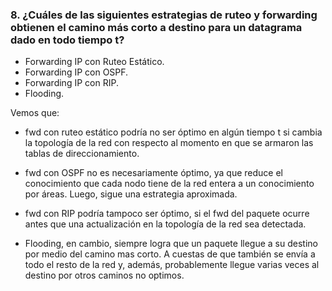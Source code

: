 ### 8. ¿Cuáles de las siguientes estrategias de ruteo y forwarding obtienen el camino más corto a destino para un datagrama dado en todo tiempo t?
- Forwarding IP con Ruteo Estático.
- Forwarding IP con OSPF.
- Forwarding IP con RIP.
- Flooding.

Vemos que: 

- fwd con ruteo estático podría no ser óptimo en algún tiempo t si cambia la topología de la red con respecto al momento en que se armaron las tablas de direccionamiento.

- fwd con OSPF no es necesariamente óptimo, ya que reduce el conocimiento que cada nodo tiene de la red entera a un conocimiento por áreas. Luego, sigue una estrategia aproximada.

- fwd con RIP podría tampoco ser óptimo, si el fwd del paquete ocurre antes que una actualización en la topología de la red sea detectada.

- Flooding, en cambio, siempre logra que un paquete llegue a su destino por medio del camino mas corto. A cuestas de que también se envía a todo el resto de la red y, además, probablemente llegue varias veces al destino por otros caminos no optimos.